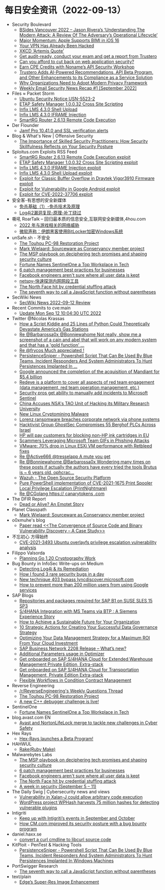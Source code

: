 # 每日安全资讯（2022-09-13）

- Security Boulevard
  - [BSides Vancouver 2022 – Jason Rivera’s ‘Understanding The Modern Attack: A Review Of The Adversary’s Operational Lifecycle’](https://securityboulevard.com/2022/09/bsides-vancouver-2022-jason-riveras-understanding-the-modern-attack-a-review-of-the-adversarys-operational-lifecycle/)
  - [Major Momentum: Apple Supports BIMI in iOS 16](https://securityboulevard.com/2022/09/major-momentum-apple-supports-bimi-in-ios-16/)
  - [Your VPN Has Already Been Hacked](https://securityboulevard.com/2022/09/your-vpn-has-already-been-hacked/)
  - [XKCD ‘Artemis Quote’](https://securityboulevard.com/2022/09/xkcd-artemis-quote/)
  - [Get audit-ready, conduct your exam and get a report from Trustero](https://securityboulevard.com/2022/09/get-audit-ready-conduct-your-exam-and-get-a-report-from-trustero/)
  - [Can you afford to cut back on web application security?](https://securityboulevard.com/2022/09/can-you-afford-to-cut-back-on-web-application-security/)
  - [Earn CPE Credits with Noname’s API Security Workshop](https://securityboulevard.com/2022/09/earn-cpe-credits-with-nonames-api-security-workshop/)
  - [Trustero Adds AI-Powered Recommendations, API Beta Program, and Other Enhancements to its Compliance as a Service Solution](https://securityboulevard.com/2022/09/trustero-adds-ai-powered-recommendations-api-beta-program-and-other-enhancements-to-its-compliance-as-a-service-solution/)
  - [Why Organizations Need to Adopt Modern Privacy Framework](https://securityboulevard.com/2022/09/why-organizations-need-to-adopt-modern-privacy-framework/)
  - [Weekly Email Security News Recap #1 [September 2022]](https://securityboulevard.com/2022/09/weekly-email-security-news-recap-1-september-2022/)
- Files ≈ Packet Storm
  - [Ubuntu Security Notice USN-5523-2](https://packetstormsecurity.com/files/168340/USN-5523-2.txt)
  - [ETAP Safety Manager 1.0.0.32 Cross Site Scripting](https://packetstormsecurity.com/files/168339/ZSL-2022-5711.txt)
  - [Infix LMS 4.3.0 Shell Upload](https://packetstormsecurity.com/files/168338/infixlms430-shell.txt)
  - [Infix LMS 4.3.0 IFRAME Injection](https://packetstormsecurity.com/files/168337/infixlms430-inject.txt)
  - [SmartRG Router 2.6.13 Remote Code Execution](https://packetstormsecurity.com/files/168336/smartrg2613-exec.txt)
- Der Flounder
  - [Jamf Pro 10.41.0 and SSL verification alerts](https://derflounder.wordpress.com/2022/09/12/jamf-pro-10-41-0-and-ssl-verification-alerts/)
- Blog & What's New | Offensive Security
  - [The Importance of Skilled Security Practitioners: How Security Skillfulness Reflects on Your Security Posture](https://www.offensive-security.com/offsec/improve-skillfullness-of-cybersecurity-practitioners/)
- Sploitus.com Exploits RSS Feed
  - [SmartRG Router 2.6.13 Remote Code Execution exploit](https://sploitus.com/exploit?id=PACKETSTORM:168336&utm_source=rss&utm_medium=rss)
  - [ETAP Safety Manager 1.0.0.32 Cross Site Scripting exploit](https://sploitus.com/exploit?id=PACKETSTORM:168339&utm_source=rss&utm_medium=rss)
  - [Infix LMS 4.3.0 IFRAME Injection exploit](https://sploitus.com/exploit?id=PACKETSTORM:168337&utm_source=rss&utm_medium=rss)
  - [Infix LMS 4.3.0 Shell Upload exploit](https://sploitus.com/exploit?id=PACKETSTORM:168338&utm_source=rss&utm_medium=rss)
  - [Exploit for Classic Buffer Overflow in Draytek Vigor3910 Firmware exploit](https://sploitus.com/exploit?id=AAC5556D-970F-5760-BD5A-7E26CE1A651F&utm_source=rss&utm_medium=rss)
  - [Exploit for Vulnerability in Google Android exploit](https://sploitus.com/exploit?id=E0070E6C-D156-5108-A620-28903EB02590&utm_source=rss&utm_medium=rss)
  - [Exploit for CVE-2022-37706 exploit](https://sploitus.com/exploit?id=AF539206-B179-5EC0-99B5-00FBFA753261&utm_source=rss&utm_medium=rss)
- 安全客-有思想的安全新媒体
  - [免杀基础（1）-免杀技术及原理](https://www.anquanke.com/post/id/279842)
  - [Log4j2漏洞复现-原理-补丁绕过](https://www.anquanke.com/post/id/279789)
- 嘶吼 RoarTalk – 回归最本质的信息安全,互联网安全新媒体,4hou.com
  - [2022 年与游戏相关的网络威胁](https://www.4hou.com/posts/03pX)
  - [微软声称：伊朗黑客使用BitLocker加密Windows系统](https://www.4hou.com/posts/EQvk)
- unSafe.sh - 不安全
  - [The Touhou PC-98 Restoration Project](https://buaq.net/go-126252.html)
  - [Mark Wielaard: Sourceware as Conservancy member project](https://buaq.net/go-126251.html)
  - [The MSP playbook on deciphering tech promises and shaping security culture](https://buaq.net/go-126284.html)
  - [Fortune Names SentinelOne a Top Workplace in Tech](https://buaq.net/go-126241.html)
  - [6 patch management best practices for businesses](https://buaq.net/go-126285.html)
  - [Facebook engineers aren't sure where all user data is kept](https://buaq.net/go-126286.html)
  - [netspy-快速探测内网网段工具](https://buaq.net/go-126236.html)
  - [The North Face hit by credential stuffing attack](https://buaq.net/go-126287.html)
  - [The seventh way to call a JavaScript function without parentheses](https://buaq.net/go-126240.html)
- SecWiki News
  - [SecWiki News 2022-09-12 Review](http://www.sec-wiki.com/?2022-09-12)
- Recent Commits to cve:main
  - [Update Mon Sep 12 10:04:30 UTC 2022](https://github.com/trickest/cve/commit/0c49acafc042f36798334ba3b708abf8f0c34d50)
- Twitter @Nicolas Krassas
  - [How a Script Kiddie and 25 Lines of Python Could Theoretically Devastate America’s Gas Stations](https://twitter.com/Dinosn/status/1569394468767371264)
  - [Re @Barbarossa0x @Bonniewahome Not really, show me a screenshot of a cain and abel that will work on any modern system and that has a 'gold function' ...](https://twitter.com/Dinosn/status/1569391537695383554)
  - [Re @frycos Much appreciated !](https://twitter.com/Dinosn/status/1569390999272656896)
  - [PersistenceSniper - Powershell Script That Can Be Used By Blue Teams, Incident Responders And System Administrators To Hunt Persistences Implanted In ...](https://twitter.com/Dinosn/status/1569390005042429952)
  - [Google announced the completion of the acquisition of Mandiant for $5.4 billion](https://twitter.com/Dinosn/status/1569389566615867394)
  - [Redeye is a platform to cover all aspects of red team engagement (data management, red team operation management, etc.)](https://twitter.com/Dinosn/status/1569389532461547522)
  - [Security pros get ability to manually add incidents to Microsoft Sentinel](https://twitter.com/Dinosn/status/1569389437896867841)
  - [China Accuses NSA's TAO Unit of Hacking its Military Research University](https://twitter.com/Dinosn/status/1569388860534099968)
  - [New Linux Cryptomining Malware](https://twitter.com/Dinosn/status/1569388748894347267)
  - [Lorenz ransomware breaches corporate network via phone systems](https://twitter.com/Dinosn/status/1569388705755930626)
  - [Hacktivist Group GhostSec Compromises 55 Berghof PLCs Across Israel](https://twitter.com/Dinosn/status/1569388651041153024)
  - [HP will pay customers for blocking non-HP ink cartridges in EU](https://twitter.com/Dinosn/status/1569388521642672130)
  - [Scammers Leveraging Microsoft Team GIFs in Phishing Attacks](https://twitter.com/Dinosn/status/1569388160085368833)
  - [VMware: 70% drop in Linux ESXi VM performance with Retbleed fixes](https://twitter.com/Dinosn/status/1569387290308345857)
  - [Re @Active666 @tresselapp A mute you get](https://twitter.com/Dinosn/status/1569316509364948993)
  - [Re @Bonniewahome @Barbarossa0x Wondering many times on these posts if actually the authors have every tried the tools Brutus is ~ 6 years old. ophcrac...](https://twitter.com/Dinosn/status/1569316380477988869)
  - [Wazuh - The Open Source Security Platform](https://twitter.com/Dinosn/status/1569313686036140032)
  - [Pure PowerShell implementation of CVE-2021-1675 Print Spooler Local Privilege Escalation (PrintNightmare)](https://twitter.com/Dinosn/status/1569286785565605888)
  - [Re @CGolang https:// canarytokens .com](https://twitter.com/Dinosn/status/1569285998466535428)
- The DFIR Report
  - [Dead or Alive? An Emotet Story](https://thedfirreport.com/2022/09/12/dead-or-alive-an-emotet-story/)
- Planet Classpath
  - [Mark Wielaard: Sourceware as Conservancy member project](https://gnu.wildebeest.org/blog/mjw/2022/09/12/sourceware-as-conservancy-member-project/)
- o0xmuhe's blog
  - [Paper read <<The Convergence of Source Code and Binary Vulnerability Discovery – A Case Study>>](https://o0xmuhe.github.io/2022/09/12/Paper-read-The-Convergence-of-Source-Code-and-Binary-Vulnerability-Discovery-%E2%80%93-A-Case-Study/)
- 不忘初心 方得始终
  - [CVE-2021-3493 Ubuntu overlayfs privilege escalation vulnerability analysis](http://terenceli.github.io/%E6%8A%80%E6%9C%AF/2022/09/12/CVE-2021-3493-ubuntu-overlayfs-escalation)
- Filippo Valsorda
  - [Planning Go 1.20 Cryptography Work](https://words.filippo.io/dispatches/go1-20/)
- Bug Bounty in InfoSec Write-ups on Medium
  - [Detecting Log4j & its Remediation](https://infosecwriteups.com/detecting-log4j-its-remediation-58ab3a59c865?source=rss----7b722bfd1b8d--bug_bounty)
  - [How I found 3 rare security bugs in a day](https://infosecwriteups.com/how-i-found-3-bug-bounties-in-a-day-c82fe023716e?source=rss----7b722bfd1b8d--bug_bounty)
  - [New technique 403 bypass lyncdiscover.microsoft.com](https://infosecwriteups.com/403-bypass-lyncdiscover-microsoft-com-db2778458c33?source=rss----7b722bfd1b8d--bug_bounty)
  - [How to prevent more than 200 million users from using Google services](https://infosecwriteups.com/how-to-prevent-more-than-200-million-users-from-using-google-services-136b3b8e221f?source=rss----7b722bfd1b8d--bug_bounty)
- SAP Blogs
  - [Repositories and packages required for SAP B1 on SUSE SLES 15 SP3](https://blogs.sap.com/2022/09/12/repositories-and-packages-required-for-sap-b1-on-suse-sles-15-sp3/)
  - [S/4HANA Integration with MS Teams via BTP : A Siemens Experience Story](https://blogs.sap.com/2022/09/12/s-4hana-integration-with-ms-teams-via-btp-a-siemens-experience-story/)
  - [How to Achieve a Sustainable Future for Your Organization](https://blogs.sap.com/2022/09/12/how-to-achieve-a-sustainable-future-for-your-organization/)
  - [10 Strategic Actions for Creating Your Successful Data Governance Strategy](https://blogs.sap.com/2022/09/12/10-strategic-actions-for-creating-your-successful-data-governance-strategy/)
  - [Optimizing Your Data Management Strategy for a Maximum ROI From Your Cloud Investment](https://blogs.sap.com/2022/09/12/optimizing-your-data-management-strategy-for-a-maximum-roi-from-your-cloud-investment/)
  - [SAP Business Network 2208 Release – What’s new?](https://blogs.sap.com/2022/09/12/sap-business-network-2208-release-whats-new/)
  - [Additional Parameters usage in Optimizer](https://blogs.sap.com/2022/09/12/additional-parameters-usage-in-optimizer/)
  - [Get onboarded on SAP S/4HANA Cloud for Extended Warehouse Management Private Edition, Extra-stack](https://blogs.sap.com/2022/09/12/get-onboarded-on-sap-s-4hana-cloud-for-extended-warehouse-management-private-edition-extra-stack/)
  - [Get onboarded on SAP S/4HANA Cloud for Transportation Management, Private Edition Extra-stack](https://blogs.sap.com/2022/09/12/get-onboarded-on-sap-s-4hana-cloud-for-transportation-management-private-edition-extra-stack/)
  - [Flexible Workflows in Condition Contract Management](https://blogs.sap.com/2022/09/12/flexible-workflows-in-condition-contract-management/)
- Reverse Engineering
  - [/r/ReverseEngineering's Weekly Questions Thread](https://www.reddit.com/r/ReverseEngineering/comments/xc5v9m/rreverseengineerings_weekly_questions_thread/)
  - [The Touhou PC-98 Restoration Project](https://www.reddit.com/r/ReverseEngineering/comments/xcgemc/the_touhou_pc98_restoration_project/)
  - [A new C++ debugger challenge is live!](https://www.reddit.com/r/ReverseEngineering/comments/xc84c5/a_new_c_debugger_challenge_is_live/)
- SentinelOne
  - [Fortune Names SentinelOne a Top Workplace in Tech](https://www.sentinelone.com/blog/fortune-names-sentinelone-a-top-workplace-in-tech/)
- blog.avast.com EN
  - [Avast and NortonLifeLock merge to tackle new challenges in Cyber Safety](https://blog.avast.com/avast-nortonlifelock-merge)
- Hex Rays
  - [Hex-Rays launches a Beta Program!](https://hex-rays.com/blog/hex-rays-launches-a-beta-program/)
- HAHWUL
  - [Rake(Ruby Make)](https://www.hahwul.com/2022/09/12/ruby-rake/)
- Malwarebytes Labs
  - [The MSP playbook on deciphering tech promises and shaping security culture](https://www.malwarebytes.com/blog/podcast/2022/09/the-msp-playbook-on-deciphering-tech-promises-and-shaping-security-culture-lock-and-code-s03e19)
  - [6 patch management best practices for businesses](https://www.malwarebytes.com/blog/business/2022/09/6-patch-management-best-practices-for-businesses)
  - [Facebook engineers aren't sure where all user data is kept](https://www.malwarebytes.com/blog/news/2022/09/facebook-engineers-arent-sure-where-all-user-data-is-kept)
  - [The North Face hit by credential stuffing attack](https://www.malwarebytes.com/blog/news/2022/09/the-north-face-hit-by-credential-stuffing-attack)
  - [A week in security (September 5 – 11)](https://www.malwarebytes.com/blog/news/2022/09/a-week-in-security-september-5--september-11)
- The Daily Swig | Cybersecurity news and views
  - [Vulnerability in Xalan-J could allow arbitrary code execution](https://portswigger.net/daily-swig/vulnerability-in-xalan-j-could-allow-arbitrary-code-execution)
  - [WordPress project WPHash harvests 75 million hashes for detecting vulnerable plugins](https://portswigger.net/daily-swig/wordpress-project-wphash-harvests-75-million-hashes-for-detecting-vulnerable-plugins)
- Intigriti
  - [Keep up with Intigriti’s events in September and October](https://blog.intigriti.com/2022/09/12/keep-up-with-intigritis-events-in-september-and-october/)
  - [How CM.com improved its security posture with a bug bounty program](https://blog.intigriti.com/2022/09/12/how-cm-com-improved-its-security-posture-with-a-bug-bounty-program/)
- daniel.haxx.se
  - [convert a curl cmdline to libcurl source code](https://daniel.haxx.se/blog/2022/09/12/convert-a-curl-cmdline-to-libcurl-source-code/)
- KitPloit - PenTest & Hacking Tools
  - [PersistenceSniper - Powershell Script That Can Be Used By Blue Teams, Incident Responders And System Administrators To Hunt Persistences Implanted In Windows Machines](http://www.kitploit.com/2022/09/persistencesniper-powershell-script.html)
- PortSwigger Research
  - [The seventh way to call a JavaScript function without parentheses](https://portswigger.net/research/the-seventh-way-to-call-a-javascript-function-without-parentheses)
- text/plain
  - [Edge’s Super-Res Image Enhancement](https://textslashplain.com/2022/09/12/edges-super-res-image-enhancement/)
